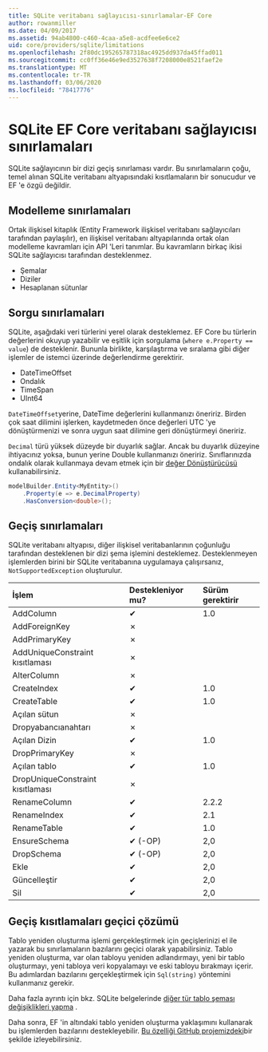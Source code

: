 ```yaml
---
title: SQLite veritabanı sağlayıcısı-sınırlamalar-EF Core
author: rowanmiller
ms.date: 04/09/2017
ms.assetid: 94ab4800-c460-4caa-a5e8-acdfee6e6ce2
uid: core/providers/sqlite/limitations
ms.openlocfilehash: 2f80dc195265787318ac4925dd937da45ffad011
ms.sourcegitcommit: cc0ff36e46e9ed3527638f7208000e8521faef2e
ms.translationtype: MT
ms.contentlocale: tr-TR
ms.lasthandoff: 03/06/2020
ms.locfileid: "78417776"
---
```

# <a name="sqlite-ef-core-database-provider-limitations"></a>SQLite EF Core veritabanı sağlayıcısı sınırlamaları

SQLite sağlayıcının bir dizi geçiş sınırlaması vardır. Bu sınırlamaların çoğu, temel alınan SQLite veritabanı altyapısındaki kısıtlamaların bir sonucudur ve EF 'e özgü değildir.

## <a name="modeling-limitations"></a>Modelleme sınırlamaları

Ortak ilişkisel kitaplık (Entity Framework ilişkisel veritabanı sağlayıcıları tarafından paylaşılır), en ilişkisel veritabanı altyapılarında ortak olan modelleme kavramları için API 'Leri tanımlar. Bu kavramların birkaç ikisi SQLite sağlayıcısı tarafından desteklenmez.

* Şemalar
* Diziler
* Hesaplanan sütunlar

## <a name="query-limitations"></a>Sorgu sınırlamaları

SQLite, aşağıdaki veri türlerini yerel olarak desteklemez. EF Core bu türlerin değerlerini okuyup yazabilir ve eşitlik için sorgulama (`where e.Property == value`) de desteklenir. Bununla birlikte, karşılaştırma ve sıralama gibi diğer işlemler de istemci üzerinde değerlendirme gerektirir.

* DateTimeOffset
* Ondalık
* TimeSpan
* UInt64

`DateTimeOffset`yerine, DateTime değerlerini kullanmanızı öneririz. Birden çok saat dilimini işlerken, kaydetmeden önce değerleri UTC 'ye dönüştürmenizi ve sonra uygun saat dilimine geri dönüştürmeyi öneririz.

`Decimal` türü yüksek düzeyde bir duyarlık sağlar. Ancak bu duyarlık düzeyine ihtiyacınız yoksa, bunun yerine Double kullanmanızı öneririz. Sınıflarınızda ondalık olarak kullanmaya devam etmek için bir [değer Dönüştürücüsü](../../modeling/value-conversions.md) kullanabilirsiniz.

``` csharp
modelBuilder.Entity<MyEntity>()
    .Property(e => e.DecimalProperty)
    .HasConversion<double>();
```

## <a name="migrations-limitations"></a>Geçiş sınırlamaları

SQLite veritabanı altyapısı, diğer ilişkisel veritabanlarının çoğunluğu tarafından desteklenen bir dizi şema işlemini desteklemez. Desteklenmeyen işlemlerden birini bir SQLite veritabanına uygulamaya çalışırsanız, `NotSupportedException` oluşturulur.

| İşlem            | Destekleniyor mu? | Sürüm gerektirir |
|:---------------------|:-----------|:-----------------|
| AddColumn            | ✔          | 1.0              |
| AddForeignKey        | ✗          |                  |
| AddPrimaryKey        | ✗          |                  |
| AddUniqueConstraint kısıtlaması  | ✗          |                  |
| AlterColumn          | ✗          |                  |
| CreateIndex          | ✔          | 1.0              |
| CreateTable          | ✔          | 1.0              |
| Açılan sütun           | ✗          |                  |
| Dropyabancıanahtarı       | ✗          |                  |
| Açılan Dizin            | ✔          | 1.0              |
| DropPrimaryKey       | ✗          |                  |
| Açılan tablo            | ✔          | 1.0              |
| DropUniqueConstraint kısıtlaması | ✗          |                  |
| RenameColumn         | ✔          | 2.2.2            |
| RenameIndex          | ✔          | 2.1              |
| RenameTable          | ✔          | 1.0              |
| EnsureSchema         | ✔ (-OP)  | 2,0              |
| DropSchema           | ✔ (-OP)  | 2,0              |
| Ekle               | ✔          | 2,0              |
| Güncelleştir               | ✔          | 2,0              |
| Sil               | ✔          | 2,0              |

## <a name="migrations-limitations-workaround"></a>Geçiş kısıtlamaları geçici çözümü

Tablo yeniden oluşturma işlemi gerçekleştirmek için geçişlerinizi el ile yazarak bu sınırlamaların bazılarını geçici olarak yapabilirsiniz. Tablo yeniden oluşturma, var olan tabloyu yeniden adlandırmayı, yeni bir tablo oluşturmayı, yeni tabloya veri kopyalamayı ve eski tabloyu bırakmayı içerir. Bu adımlardan bazılarını gerçekleştirmek için `Sql(string)` yöntemini kullanmanız gerekir.

Daha fazla ayrıntı için bkz. SQLite belgelerinde [diğer tür tablo şeması değişiklikleri yapma](https://sqlite.org/lang_altertable.html#otheralter) .

Daha sonra, EF 'in altındaki tablo yeniden oluşturma yaklaşımını kullanarak bu işlemlerden bazılarını destekleyebilir. [Bu özelliği GitHub projemizdeki](https://github.com/aspnet/EntityFrameworkCore/issues/329)bir şekilde izleyebilirsiniz.
